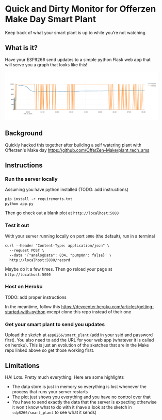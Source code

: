 # Quick and Dirty Monitor for Offerzen Make Day Smart Plant

Keep track of what your smart plant is up to while you're not watching.

## What is it?

Have your ESP8266 send updates to a simple python Flask web app that will serve you a graph that looks like this!

![Monitoring Plot](resources/first_plot.png)

## Background

Quickly hacked this together after building a self watering plant with Offerzen's Make day https://github.com/OfferZen-Make/plant_tech_ams

## Instructions

### Run the server locally

Assuming you have python installed (TODO: add instructions)

```
pip install -r requirements.txt
python app.py
```
Then go check out a blank plot at `http://localhost:5000`

### Test it out

With your server running locally on port `5000` (the default), run in a terminal

```
curl --header "Content-Type: application/json" \
  --request POST \
  --data '{"analogData": 834, "pumpOn": false}' \
  http://localhost:5000/record
```
Maybe do it a few times. Then go reload your page at `http://localhost:5000`

### Host on Heroku

TODO: add proper instructions

In the meantime, follow this https://devcenter.heroku.com/articles/getting-started-with-python except clone this repo instead of their one

### Get your smart plant to send you updates

Upload the sketch at `esp8266/smart_plant` (add in your ssid and password first). You also need to add the URL for your web app (whatever it is called on heroku). This is just an evolution of the sketches that are in the Make repo linked above so get those working first.

## Limitations

HA! Lots. Pretty much everything. Here are some highlights

- The data store is just in memory so everything is lost whenever the process that runs your server restarts
- The plot just shows you everything and you have no control over that
- You have to send exactly the data that the server is expecting otherwise it won't know what to do with it (have a look at the sketch in `sdp8266/smart_plant` to see what it sends)